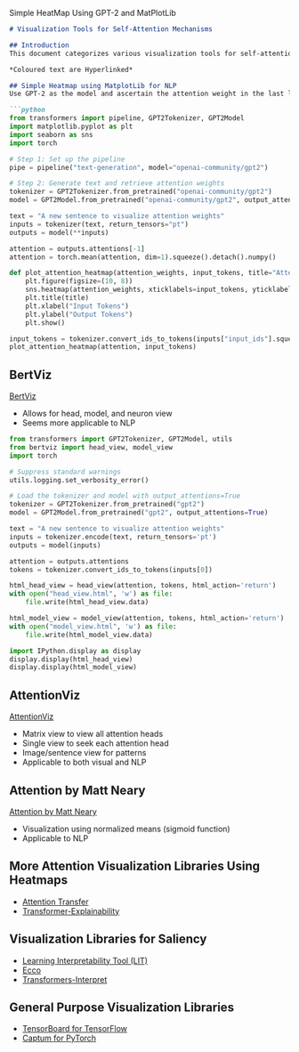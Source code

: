 Simple HeatMap Using GPT-2 and MatPlotLib
```markdown
# Visualization Tools for Self-Attention Mechanisms

## Introduction
This document categorizes various visualization tools for self-attention mechanisms.

*Coloured text are Hyperlinked*

## Simple Heatmap using MatplotLib for NLP
Use GPT-2 as the model and ascertain the attention weight in the last layer, for the sentence "A new sentence to visualize attention weights".

```python
from transformers import pipeline, GPT2Tokenizer, GPT2Model
import matplotlib.pyplot as plt
import seaborn as sns
import torch

# Step 1: Set up the pipeline
pipe = pipeline("text-generation", model="openai-community/gpt2")

# Step 2: Generate text and retrieve attention weights
tokenizer = GPT2Tokenizer.from_pretrained("openai-community/gpt2")
model = GPT2Model.from_pretrained("openai-community/gpt2", output_attentions=True)

text = "A new sentence to visualize attention weights"
inputs = tokenizer(text, return_tensors="pt")
outputs = model(**inputs)

attention = outputs.attentions[-1]
attention = torch.mean(attention, dim=1).squeeze().detach().numpy()

def plot_attention_heatmap(attention_weights, input_tokens, title="Attention Heatmap"):
    plt.figure(figsize=(10, 8))
    sns.heatmap(attention_weights, xticklabels=input_tokens, yticklabels=input_tokens, cmap="viridis")
    plt.title(title)
    plt.xlabel("Input Tokens")
    plt.ylabel("Output Tokens")
    plt.show()

input_tokens = tokenizer.convert_ids_to_tokens(inputs["input_ids"].squeeze().tolist())
plot_attention_heatmap(attention, input_tokens)
```

## BertViz
[BertViz](https://github.com/jessevig/bertviz)
- Allows for head, model, and neuron view
- Seems more applicable to NLP


```python
from transformers import GPT2Tokenizer, GPT2Model, utils
from bertviz import head_view, model_view
import torch

# Suppress standard warnings
utils.logging.set_verbosity_error()

# Load the tokenizer and model with output_attentions=True
tokenizer = GPT2Tokenizer.from_pretrained("gpt2")
model = GPT2Model.from_pretrained("gpt2", output_attentions=True)

text = "A new sentence to visualize attention weights"
inputs = tokenizer.encode(text, return_tensors='pt')
outputs = model(inputs)

attention = outputs.attentions
tokens = tokenizer.convert_ids_to_tokens(inputs[0])

html_head_view = head_view(attention, tokens, html_action='return')
with open("head_view.html", 'w') as file:
    file.write(html_head_view.data)

html_model_view = model_view(attention, tokens, html_action='return')
with open("model_view.html", 'w') as file:
    file.write(html_model_view.data)

import IPython.display as display
display.display(html_head_view)
display.display(html_model_view)
```

## AttentionViz
[AttentionViz](https://github.com/catherinesyeh/attention-viz?tab=readme-ov-file)
- Matrix view to view all attention heads
- Single view to seek each attention head
- Image/sentence view for patterns
- Applicable to both visual and NLP

## Attention by Matt Neary
[Attention by Matt Neary](https://github.com/mattneary/attention?tab=readme-ov-file)
- Visualization using normalized means (sigmoid function)
- Applicable to NLP

## More Attention Visualization Libraries Using Heatmaps
- [Attention Transfer](https://github.com/szagoruyko/attention-transfer/tree/master)
- [Transformer-Explainability](https://github.com/hila-chefer/Transformer-Explainability?tab=readme-ov-file)

## Visualization Libraries for Saliency
- [Learning Interpretability Tool (LIT)](https://github.com/PAIR-code/lit)
- [Ecco](https://github.com/jalammar/ecco?tab=readme-ov-file)
- [Transformers-Interpret](https://github.com/cdpierse/transformers-interpret?tab=readme-ov-file)

## General Purpose Visualization Libraries
- [TensorBoard for TensorFlow](https://github.com/tensorflow/tensorboard)
- [Captum for PyTorch](https://github.com/pytorch/captum)
```
